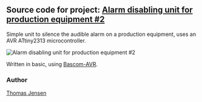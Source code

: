 ## Source code for project: [Alarm disabling unit for production equipment #2](https://www.uctrl.net/p/89)

Simple unit to silence the audible alarm on a production equipment, uses an AVR ATtiny2313 microcontroller.

![Alarm disabling unit for production equipment #2](https://cdn.uctrl.net/images/sized/width/md/1/4/401-width-md.jpeg)

Written in basic, using [Bascom-AVR](http://www.mcselec.com/).

### Author
[Thomas Jensen](https://www.uctrl.net/@hebron)
